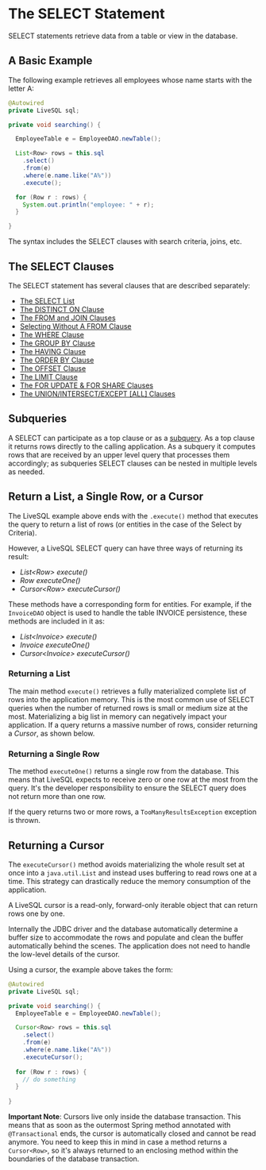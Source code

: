 # The SELECT Statement

SELECT statements retrieve data from a table or view in the database.

## A Basic Example

The following example retrieves all employees whose name starts with the letter A:

```java
@Autowired
private LiveSQL sql;

private void searching() {

  EmployeeTable e = EmployeeDAO.newTable();

  List<Row> rows = this.sql
    .select()
    .from(e)
    .where(e.name.like("A%"))
    .execute();

  for (Row r : rows) {
    System.out.println("employee: " + r);
  }

}
```

The syntax includes the SELECT clauses with search criteria, joins, etc.

## The SELECT Clauses

The SELECT statement has several clauses that are described separately:

- [The SELECT List](./select-list.md)
- [The DISTINCT ON Clause](./distinct-on.md)
- [The FROM and JOIN Clauses](./from-and-joins.md)
- [Selecting Without A FROM Clause](./selecting-without-a-from-clause.md)
- [The WHERE Clause](./where.md)
- [The GROUP BY Clause](./group-by.md)
- [The HAVING Clause](./having.md)
- [The ORDER BY Clause](./order-by.md)
- [The OFFSET Clause](./offset.md)
- [The LIMIT Clause](./limit.md)
- [The FOR UPDATE &amp; FOR SHARE Clauses](./pessimistic-locking.md)
- [The UNION/INTERSECT/EXCEPT [ALL] Clauses](./set-operators.md)


## Subqueries

A SELECT can participate as a top clause or as a [subquery](./subqueries.md). As a top clause it returns rows 
directly to the calling application. As a subquery it computes rows that are received by
an upper level query that processes them accordingly; as subqueries SELECT clauses can 
be nested in multiple levels as needed.


## Return a List, a Single Row, or a Cursor

The LiveSQL example above ends with the `.execute()` method that executes
the query to return a list of rows (or entities in the case of the Select by Criteria).

However, a LiveSQL SELECT query can have three ways of returning its result:

- *List&lt;Row&gt; execute()*
- *Row executeOne()*
- *Cursor&lt;Row&gt; executeCursor()*

These methods have a corresponding form for entities. For example, if the `InvoiceDAO` object is 
used to handle the table INVOICE persistence, these methods are included in it as:

- *List&lt;Invoice&gt; execute()*
- *Invoice executeOne()*
- *Cursor&lt;Invoice&gt; executeCursor()*

### Returning a List

The main method `execute()` retrieves a fully materialized complete list of rows into the application memory. This is the most common use of SELECT queries
when the number of returned rows is small or medium size at the most. Materializing a big list in memory can negatively impact your application. If a query returns
a massive number of rows, consider returning a *Cursor*, as shown below.

### Returning a Single Row

The method `executeOne()` returns a single row from the database. This means that LiveSQL expects to receive
zero or one row at the most from the query. It's the developer responsibility to ensure the SELECT query does
not return more than one row.

If the query returns two or more rows, a `TooManyResultsException` exception is thrown.

## Returning a Cursor

The `executeCursor()` method avoids materializing the whole result set at once into a `java.util.List` and instead
uses buffering to read rows one at a time. This strategy can drastically reduce the memory consumption of 
the application.

A LiveSQL cursor is a read-only, forward-only iterable object that can return rows one by one.

Internally the JDBC driver and the database automatically determine a buffer size to accommodate the rows
and populate and clean the buffer automatically behind the scenes. The application does not need to handle
the low-level details of the cursor.

Using a cursor, the example above takes the form:

```java
@Autowired
private LiveSQL sql;

private void searching() {
  EmployeeTable e = EmployeeDAO.newTable();

  Cursor<Row> rows = this.sql
    .select()
    .from(e)
    .where(e.name.like("A%"))
    .executeCursor();
    
  for (Row r : rows) {
    // do something
  }
  
}
```

**Important Note**: Cursors live only inside the database transaction. This means that as soon as the outermost
Spring method annotated with `@Transactional` ends, the cursor is automatically closed and cannot be read
anymore. You need to keep this in mind in case a method returns a `Cursor<Row>`, so it's always returned to
an enclosing method within the boundaries of the database transaction.

